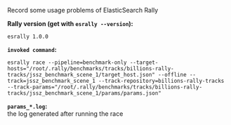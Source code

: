 Record some usage problems of ElasticSearch Rally

**Rally version (get with `esrally --version`):**
```
esrally 1.0.0
```  

**`invoked command`:**
```
esrally race --pipeline=benchmark-only --target-hosts="/root/.rally/benchmarks/tracks/billions-rally-tracks/jssz_benchmark_scene_1/target_host.json" --offline --track=jssz_benchmark_scene_1 --track-repository=billions-rally-tracks --track-params="/root/.rally/benchmarks/tracks/billions-rally-tracks/jssz_benchmark_scene_1/params/params.json"
```

**`params_*.log`:**  
the log generated after running the race 

